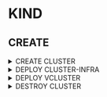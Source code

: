 # KIND

## CREATE

<details><summary>CREATE CLUSTER</summary>

```bash
# CREATE CLUSTER
KUBECONFIG_PATH=~/.kube/kind-platform

mkdir -p ~/.kube || true

kind create cluster \
--config cluster.yaml \
--kubeconfig ${KUBECONFIG_PATH}

# REPLACE IP
yq -i '.clusters[0].cluster.server = "https://'"$(hostname -I | awk '{print $1}')"':31643"' ${KUBECONFIG_PATH}


export KUBECONFIG=${KUBECONFIG_PATH}
kubectl get nodes
```

</details>

<details><summary>DEPLOY CLUSTER-INFRA</summary>

```bash
## DEPLOY CLUSTER-INFRA
export KUBECONFIG=${KUBECONFIG_PATH}
export HELMFILE_CACHE_HOME=/tmp/helm-cache

helmfile init --force

kubectl apply -k https://github.com/stuttgart-things/helm/infra/crds/cilium

helmfile apply -f infra.yaml

kubectl get nodes
```

</details>

<details><summary>DEPLOY VCLUSTER</summary>

```bash
# CREATE VALUES
---
controlPlane:
  statefulSet:
    persistence:
      volumeClaim:
        storageClass: standard
  distro:
    k8s:
      enabled: true

  proxy:
    bindAddress: "0.0.0.0"
    port: 8443
    extraSANs:
      - "maverick.tiab.labda.sva.de"
      - "10.100.136.150"
      - "localhost"  # Add for local access

  service:
    enabled: true
    spec:
      type: NodePort
      ports:
        - name: https
          port: 443
          targetPort: 8443
          nodePort: 32443
          protocol: TCP

exportKubeConfig:
  server: "https://10.100.136.150:32443"
  # Or use hostname:
  # server: "https://maverick.tiab.labda.sva.de:32443"
```

```bash
# INSTALL
helm repo add loft https://charts.loft.sh && \
helm repo udpate

helm upgrade --install xplane  \
loft/vcluster --version 0.29.0  \
--create-namespace -n vcluster  \
--values vcluster.yaml
```


</details>


<details><summary>DESTROY CLUSTER</summary>

```bash
# DELETE
kind delete clusters platform-cluster
```
